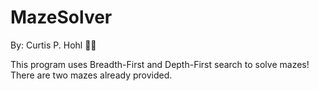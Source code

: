 # MazeSolver

By: Curtis P. Hohl 👨‍💻

This program uses Breadth-First and Depth-First search to solve mazes! There are two mazes already provided.
